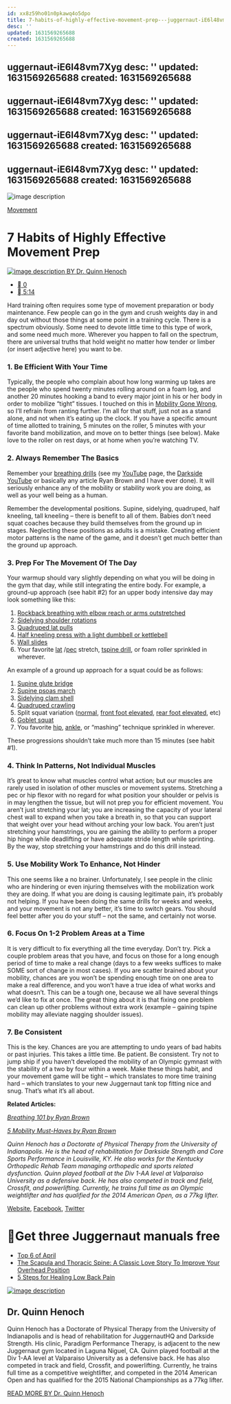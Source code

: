 ```yaml
---
id: xx8z59ho01n0pkawq4o5dpo
title: 7-habits-of-highly-effective-movement-prep---juggernaut-iE6l48vm7Xyg
desc: ''
updated: 1631569265688
created: 1631569265688
---
```

uggernaut-iE6l48vm7Xyg
desc: ''
updated: 1631569265688
created: 1631569265688
---
uggernaut-iE6l48vm7Xyg
desc: ''
updated: 1631569265688
created: 1631569265688
---
uggernaut-iE6l48vm7Xyg
desc: ''
updated: 1631569265688
created: 1631569265688
---
uggernaut-iE6l48vm7Xyg
desc: ''
updated: 1631569265688
created: 1631569265688
---
![image description](http://52bpijddwt-flywheel.netdna-ssl.com/wp-content/uploads/2014/05/SM-jts-9.jpg)

[Movement](http://www.jtsstrength.com/articles/category/movement-2/)

# 7 Habits of Highly Effective Movement Prep

 [![image description](http://1.gravatar.com/avatar/adf09a3e132b45ff47f7cc9b22ca76d3?s=78&d=mm&r=g) BY Dr. Quinn Henoch](http://www.jtsstrength.com/articles/author/quinnhenoch/)

* [ 0](http://www.jtsstrength.com/articles/2014/05/21/7-habits-highly-effective-movement-prep/#comments)
* [ 5:14](http://www.jtsstrength.com/articles/2014/05/21/7-habits-highly-effective-movement-prep/#comments)

Hard training often requires some type of movement preparation or body maintenance.  Few people can go in the gym and crush weights day in and day out without those things at some point in a training cycle.  There is a spectrum obviously.  Some need to devote little time to this type of work, and some need much more.  Wherever you happen to fall on the spectrum, there are universal truths that hold weight no matter how tender or limber (or insert adjective here) you want to be.

### **1.** **Be Efficient With Your Time**

Typically, the people who complain about how long warming up takes are the people who spend twenty minutes rolling around on a foam log, and another 20 minutes hooking a band to every major joint in his or her body in order to mobilize “tight” tissues.  I touched on this in [Mobility Gone Wrong](http://www.jtsstrength.com/articles/2014/02/26/mobility-gone-wrong/), so I’ll refrain from ranting further.  I’m all for that stuff, just not as a stand alone, and not when it’s eating up the clock.  If you have a specific amount of time allotted to training, 5 minutes on the roller, 5 minutes with your favorite band mobilization, and move on to better things (see below).  Make love to the roller on rest days, or at home when you’re watching TV.

### **2.** **Always Remember The Basics**

Remember your [breathing drills](https://www.youtube.com/watch?v=yMuuKlmdCmw) (see my [YouTube](https://www.youtube.com/user/qhenochi/videos) page, the [Darkside YouTube](https://www.youtube.com/channel/UCE6PNCNJJmvPjj6PtKwrK4A) or basically any article Ryan Brown and I have ever done).  It will seriously enhance any of the mobility or stability work you are doing, as well as your well being as a human.

Remember the developmental positions.  Supine, sidelying, quadruped, half kneeling, tall kneeling – there is benefit to all of them.  Babies don’t need squat coaches because they build themselves from the ground up in stages.  Neglecting these positions as adults is a mistake.  Creating efficient motor patterns is the name of the game, and it doesn’t get much better than the ground up approach.

### **3.** **Prep For The Movement Of The Day**

Your warmup should vary slightly depending on what you will be doing in the gym that day, while still integrating the entire body.  For example, a ground-up approach (see habit #2) for an upper body intensive day may look something like this:

1. [Rockback breathing with elbow reach or arms outstretched](https://www.youtube.com/results?search_query=darkside+strength+rockback)
2. [Sidelying shoulder rotations](https://www.youtube.com/watch?v=F5TBTIgYrTA)
3. [Quadruped lat pulls](https://www.youtube.com/watch?v=iPuONIz9HQg)
4. [Half kneeling press with a light dumbbell or kettlebell](https://www.youtube.com/watch?v=Fc9KTHbXlQU)
5. [Wall slides](https://www.youtube.com/watch?v=quvn0pXfdvQ)
6. Your favorite [lat](https://www.youtube.com/watch?v=1TTKsMNuzXo) /[pec](https://www.youtube.com/watch?v=KKH6WymKPtQ) stretch, [tspine drill](https://www.youtube.com/watch?v=qkezf5MCEDE), or foam roller sprinkled in wherever.

An example of a ground up approach for a squat could be as follows:

1. [Supine glute bridge](https://www.youtube.com/watch?v=qpCLArZwZ6g)
2. [Supine psoas march](https://www.youtube.com/watch?v=_ZjRhWvjavg)
3. [Sidelying clam shell](https://www.youtube.com/watch?v=pExkeFBje7s)
4. [Quadruped crawling](https://www.youtube.com/watch?v=0rXdCF1ksdY)
5. Split squat variation ([normal](https://www.youtube.com/watch?v=dy-UnqtFAlQ), [front foot elevated](https://www.youtube.com/watch?v=rARzAiG6-qc), [rear foot elevated](https://www.youtube.com/watch?v=TpmqTEhGxnY), etc)
6. [Goblet squat](https://www.youtube.com/watch?v=K_T6wxZl44Q)
7. You favorite [hip](https://www.youtube.com/watch?v=nDTKVpkNDmw), [ankle](https://www.youtube.com/watch?v=2V8qrN9aCSs), or “mashing” technique sprinkled in wherever.

These progressions shouldn’t take much more than 15 minutes (see habit #1).

### **4.** **Think In Patterns, Not Individual Muscles**

It’s great to know what muscles control what action; but our muscles are rarely used in isolation of other muscles or movement systems.  Stretching a pec or hip flexor with no regard for what position your shoulder or pelvis is in may lengthen the tissue, but will not prep you for efficient movement.   You aren’t just stretching your lat; you are increasing the capacity of your lateral chest wall to expand when you take a breath in, so that you can support that weight over your head without arching your low back.  You aren’t just stretching your hamstrings, you are gaining the ability to perform a proper hip hinge while deadlifting or have adequate stride length while sprinting.   By the way, stop stretching your hamstrings and do this drill instead.

### **5.** **Use Mobility Work To Enhance, Not Hinder**

This one seems like a no brainer.  Unfortunately, I see people in the clinic who are hindering or even injuring themselves with the mobilization work they are doing.  If what you are doing is causing legitimate pain, it’s probably not helping.  If you have been doing the same drills for weeks and weeks, and your movement is not any better, it’s time to switch gears.  You should feel better after you do your stuff – not the same, and certainly not worse.

### **6.** **Focus On 1-2 Problem Areas at a Time**

It is very difficult to fix everything all the time everyday.  Don’t try.  Pick a couple problem areas that you have, and focus on those for a long enough period of time to make a real change (days to a few weeks suffices to make SOME sort of change in most cases).  If you are scatter brained about your mobility, chances are you won’t be spending enough time on one area to make a real difference, and you won’t have a true idea of what works and what doesn’t.  This can be a tough one, because we all have several things we’d like to fix at once.  The great thing about it is that fixing one problem can clean up other problems without extra work (example – gaining tspine mobility may alleviate nagging shoulder issues).

### **7.** **Be Consistent**

This is the key.  Chances are you are attempting to undo years of bad habits or past injuries.  This takes a little time.  Be patient.  Be consistent.  Try not to jump ship if you haven’t developed the mobility of an Olympic gymnast with the stability of a two by four within a week.  Make these things habit, and your movement game will be tight – which translates to more time training hard – which translates to your new Juggernaut tank top fitting nice and snug.  That’s what it’s all about.

**Related Articles:**

[*Breathing 101 by Ryan Brown*](http://www.jtsstrength.com/articles/2013/05/17/breathing-101/)

[*5 Mobility Must-Haves by Ryan Brown*](http://www.jtsstrength.com/articles/2013/09/20/5-mobility-must-haves/)

*Quinn Henoch has a Doctorate of Physical Therapy from the University of Indianapolis.  He is the head of rehabilitation for Darkside Strength and Core Sports Performance in Louisville, KY.  He also works for the Kentucky Orthopedic Rehab Team managing orthopedic and sports related dysfunction.  Quinn played football at the Div 1-AA level at Valparaiso University as a defensive back.  He has also competed in track and field, Crossfit, and powerlifting.  Currently, he trains full time as an Olympic weightlifter and has qualified for the 2014 American Open, as a 77kg lifter.*

[Website](http://dsstrength.com/), [Facebook](https://www.facebook.com/Darksidestrength), [Twitter](https://twitter.com/DrQuinnHenochPT)

# Get three Juggernaut manuals free

* [Top 6 of April](http://www.jtsstrength.com/articles/2014/05/06/top-6-april/)
* [The Scapula and Thoracic Spine: A Classic Love Story To Improve Your Overhead Position](http://www.jtsstrength.com/articles/2014/05/01/the-scapula-and-thoracic-spine-a-classic-love-story-to-improve-your-overhead-position/)
* [5 Steps for Healing Low Back Pain](http://www.jtsstrength.com/articles/2014/04/11/5-steps-healing-low-back-pain/)

 [![image description](http://1.gravatar.com/avatar/adf09a3e132b45ff47f7cc9b22ca76d3?s=800&d=mm&r=g)](http://www.jtsstrength.com/articles/author/quinnhenoch/)

## Dr. Quinn Henoch

Quinn Henoch has a Doctorate of Physical Therapy from the University of Indianapolis and is head of rehabilitation for JuggernautHQ and Darkside Strength.  His clinic, Paradigm Performance Therapy, is adjacent to the new Juggernaut gym located in Laguna Niguel, CA.   Quinn played football at the Div 1-AA level at Valparaiso University as a defensive back.  He has also competed in track and field, Crossfit, and powerlifting.  Currently, he trains full time as a competitive weightlifter, and competed in the 2014 American Open and has qualified for the 2015 National Championships as a 77kg lifter.

[READ MORE BY Dr. Quinn Henoch](http://www.jtsstrength.com/articles/author/quinnhenoch/)
